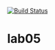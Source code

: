 [![Build Status](https://travis-ci.org/woz91/lab05.svg?branch=master)](https://travis-ci.org/woz91/lab05)
# lab05
